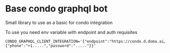 # Base condo graphql bot 

Small library to use as a basic for condo integration

To use you need env variable with endpoint and auth requisites

```dotenv
CONDO_GRAPHQL_CLIENT_INTEGRATION='{"endpoint":"https://condo.d.doma.ai/admin/api","authRequisites":{"phone":"+1.....","password":"....."}}'
```


